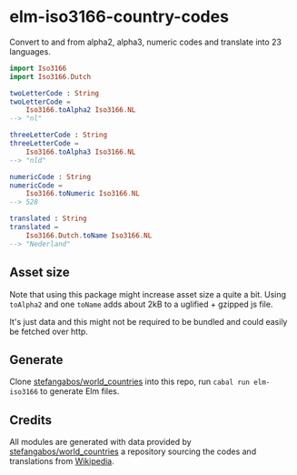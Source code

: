 # elm-iso3166-country-codes

Convert to and from alpha2, alpha3, numeric codes and translate into 23 languages.

``` elm
import Iso3166
import Iso3166.Dutch

twoLetterCode : String
twoLetterCode =
    Iso3166.toAlpha2 Iso3166.NL
--> "nl"

threeLetterCode : String
threeLetterCode =
    Iso3166.toAlpha3 Iso3166.NL
--> "nld"

numericCode : String
numericCode =
    Iso3166.toNumeric Iso3166.NL
--> 528

translated : String
translated =
    Iso3166.Dutch.toName Iso3166.NL
--> "Nederland"
```

## Asset size
Note that using this package might increase asset size a quite a bit.
Using `toAlpha2` and one `toName` adds about 2kB to a uglified + gzipped js file.

It's just data and this might not be required to be bundled and could easily be fetched over http.

## Generate

Clone [stefangabos/world_countries](https://github.com/stefangabos/world_countries) into this repo, run `cabal run elm-iso3166` to generate Elm files.

## Credits

All modules are generated with data provided by [stefangabos/world_countries](https://github.com/stefangabos/world_countries)
a repository sourcing the codes and translations from [Wikipedia](https://en.wikipedia.org/wiki/ISO_3166-1).
